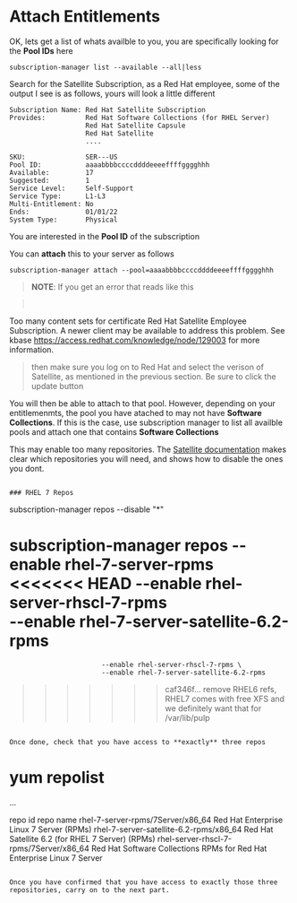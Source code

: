 # Attach Entitlements

OK, lets get a list of whats availble to you, you are specifically looking for the **Pool IDs** here

```
subscription-manager list --available --all|less
```


Search for the Satellite Subscription, as a Red Hat employee, some of the output I see is as follows, yours will look a little different

```
Subscription Name: Red Hat Satellite Subscription
Provides:          Red Hat Software Collections (for RHEL Server)
                   Red Hat Satellite Capsule
                   Red Hat Satellite
                   ....

SKU:               SER---US
Pool ID:           aaaabbbbccccddddeeeeffffgggghhh
Available:         17
Suggested:         1
Service Level:     Self-Support
Service Type:      L1-L3
Multi-Entitlement: No
Ends:              01/01/22
System Type:       Physical
```

You are interested in
the **Pool ID** of the subscription

You can **attach** this to your server as follows

```
subscription-manager attach --pool=aaaabbbbccccddddeeeeffffgggghhh
```

>**NOTE**:
If you get an error that reads like this

><pre>
Too many content sets for certificate Red Hat Satellite Employee Subscription.
A newer client may be available to address this problem.
See kbase https://access.redhat.com/knowledge/node/129003 for more information.
</pre>

>then make sure you log on to Red Hat and select the verison of Satellite, as mentioned in the previous section. Be sure to click the update button


You will then be able to attach to that pool. However, depending on your entitlemenmts, the pool you have atached to may not have **Software Collections**. If this is the case, use subscription manager to list all availble pools and attach one that contains **Software Collections**



This may enable too many repositories. The [Satellite documentation](https://access.redhat.com/documentation/en/red-hat-satellite/6.2/paged/installation-guide/) makes clear which repositories you will need, and shows how to disable the ones you dont.

```

### RHEL 7 Repos

```
subscription-manager repos --disable "*"

subscription-manager repos --enable rhel-7-server-rpms \
<<<<<<< HEAD
--enable rhel-server-rhscl-7-rpms \
--enable rhel-7-server-satellite-6.2-rpms
=======
                           --enable rhel-server-rhscl-7-rpms \
                           --enable rhel-7-server-satellite-6.2-rpms

>>>>>>> caf346f... remove RHEL6 refs, RHEL7 comes with free XFS and we definitely want that for /var/lib/pulp
```

Once done, check that you have access to **exactly** three repos

```

# yum repolist
...

repo id                                 repo name
rhel-7-server-rpms/7Server/x86_64       Red Hat Enterprise Linux 7 Server (RPMs)
rhel-7-server-satellite-6.2-rpms/x86_64 Red Hat Satellite 6.2 (for RHEL 7 Server) (RPMs)
rhel-server-rhscl-7-rpms/7Server/x86_64 Red Hat Software Collections RPMs for Red Hat Enterprise Linux 7 Server
```

Once you have confirmed that you have access to exactly those three repositories, carry on to the next part.

